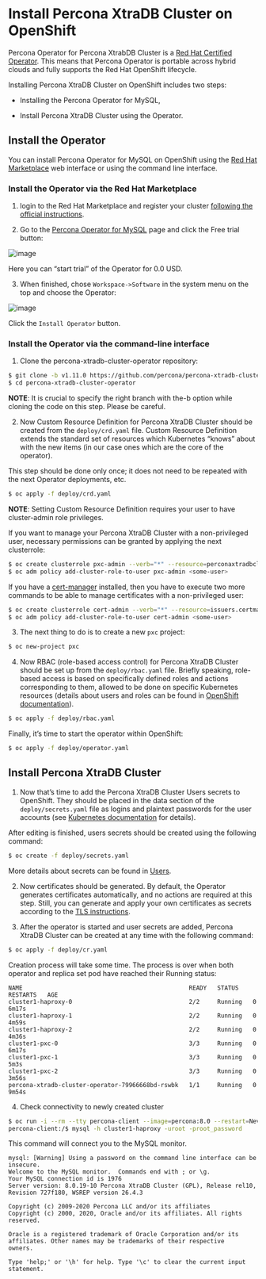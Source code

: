 # Install Percona XtraDB Cluster on OpenShift

Percona Operator for Percona XtrabDB Cluster is a [Red Hat Certified Operator](https://connect.redhat.com/en/partner-with-us/red-hat-openshift-certification). This means that Percona Operator is portable across hybrid clouds and fully supports the Red Hat OpenShift lifecycle.

Installing Percona XtraDB Cluster on OpenShift includes two steps:


* Installing the Percona Operator for MySQL,


* Install Percona XtraDB Cluster using the Operator.

## Install the Operator

You can install Percona Operator for MySQL on OpenShift using the [Red Hat Marketplace](https://marketplace.redhat.com) web interface or using the command line interface.

### Install the Operator via the Red Hat Marketplace


1. login to the Red Hat Marketplace and register your cluster [following the official instructions](https://marketplace.redhat.com/en-us/workspace/clusters/add/register).


2. Go to the [Percona Operator for MySQL](https://marketplace.redhat.com/en-us/products/percona-kubernetes-operator-for-percona-server-for-xtradb-cluster) page and click the Free trial button:



![image](img/marketplace-operator-page.png)

Here you can “start trial” of the Operator for 0.0 USD.


3. When finished, chose `Workspace->Software` in the system menu on the top and choose the Operator:



![image](img/marketplace-operator-install.png)

Click the `Install Operator` button.

### Install the Operator via the command-line interface


1. Clone the percona-xtradb-cluster-operator repository:

```bash
$ git clone -b v1.11.0 https://github.com/percona/percona-xtradb-cluster-operator
$ cd percona-xtradb-cluster-operator
```

**NOTE**: It is crucial to specify the right branch with the-b
option while cloning the code on this step. Please be careful.


2. Now Custom Resource Definition for Percona XtraDB Cluster should be created
from the `deploy/crd.yaml` file. Custom Resource Definition extends the
standard set of resources which Kubernetes “knows” about with the new
items (in our case ones which are the core of the operator).

This step should be done only once; it does not need to be repeated
with the next Operator deployments, etc.

```bash
$ oc apply -f deploy/crd.yaml
```

**NOTE**: Setting Custom Resource Definition requires your user to
have cluster-admin role privileges.

If you want to manage your Percona XtraDB Cluster with a non-privileged user,
necessary permissions can be granted by applying the next clusterrole:

```bash
$ oc create clusterrole pxc-admin --verb="*" --resource=perconaxtradbclusters.pxc.percona.com,perconaxtradbclusters.pxc.percona.com/status,perconaxtradbclusterbackups.pxc.percona.com,perconaxtradbclusterbackups.pxc.percona.com/status,perconaxtradbclusterrestores.pxc.percona.com,perconaxtradbclusterrestores.pxc.percona.com/status
$ oc adm policy add-cluster-role-to-user pxc-admin <some-user>
```

If you have a [cert-manager](https://docs.cert-manager.io/en/release-0.8/getting-started/install/openshift.html) installed, then you have to execute two more commands to be able to manage certificates with a non-privileged user:

```bash
$ oc create clusterrole cert-admin --verb="*" --resource=issuers.certmanager.k8s.io,certificates.certmanager.k8s.io
$ oc adm policy add-cluster-role-to-user cert-admin <some-user>
```


3. The next thing to do is to create a new `pxc` project:

```bash
$ oc new-project pxc
```


4. Now RBAC (role-based access control) for Percona XtraDB Cluster should be set
up from the `deploy/rbac.yaml` file. Briefly speaking, role-based access is
based on specifically defined roles and actions corresponding to
them, allowed to be done on specific Kubernetes resources (details
about users and roles can be found in [OpenShift
documentation](https://docs.openshift.com/enterprise/3.0/architecture/additional_concepts/authorization.html)).

```bash
$ oc apply -f deploy/rbac.yaml
```

Finally, it’s time to start the operator within OpenShift:

```bash
$ oc apply -f deploy/operator.yaml
```

## Install Percona XtraDB Cluster


1. Now that’s time to add the Percona XtraDB Cluster Users secrets to OpenShift.
They should be placed in the data section of the `deploy/secrets.yaml`
file as logins and plaintext passwords for the user accounts
(see [Kubernetes
documentation](https://kubernetes.io/docs/concepts/configuration/secret/)
for details).

After editing is finished, users secrets should be created using the
following command:

```bash
$ oc create -f deploy/secrets.yaml
```

More details about secrets can be found in [Users](users.md#users).


2. Now certificates should be generated. By default, the Operator generates
certificates automatically, and no actions are required at this step. Still,
you can generate and apply your own certificates as secrets according
to the [TLS instructions](TLS.md#tls).


3. After the operator is started and user secrets are added, Percona
XtraDB Cluster can be created at any time with the following command:

```bash
$ oc apply -f deploy/cr.yaml
```

Creation process will take some time. The process is over when both
operator and replica set pod have reached their Running status:

```text
NAME                                               READY   STATUS    RESTARTS   AGE
cluster1-haproxy-0                                 2/2     Running   0          6m17s
cluster1-haproxy-1                                 2/2     Running   0          4m59s
cluster1-haproxy-2                                 2/2     Running   0          4m36s
cluster1-pxc-0                                     3/3     Running   0          6m17s
cluster1-pxc-1                                     3/3     Running   0          5m3s
cluster1-pxc-2                                     3/3     Running   0          3m56s
percona-xtradb-cluster-operator-79966668bd-rswbk   1/1     Running   0          9m54s
```


4. Check connectivity to newly created cluster

```bash
$ oc run -i --rm --tty percona-client --image=percona:8.0 --restart=Never -- bash -il
percona-client:/$ mysql -h cluster1-haproxy -uroot -proot_password
```

This command will connect you to the MySQL monitor.

```text
mysql: [Warning] Using a password on the command line interface can be insecure.
Welcome to the MySQL monitor.  Commands end with ; or \g.
Your MySQL connection id is 1976
Server version: 8.0.19-10 Percona XtraDB Cluster (GPL), Release rel10, Revision 727f180, WSREP version 26.4.3

Copyright (c) 2009-2020 Percona LLC and/or its affiliates
Copyright (c) 2000, 2020, Oracle and/or its affiliates. All rights reserved.

Oracle is a registered trademark of Oracle Corporation and/or its
affiliates. Other names may be trademarks of their respective
owners.

Type 'help;' or '\h' for help. Type '\c' to clear the current input statement.
```
